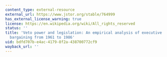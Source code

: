 ```yaml
---
content_type: external-resource
external_url: https://www.jstor.org/stable/764999
has_external_license_warning: true
license: https://en.wikipedia.org/wiki/All_rights_reserved
status: ''
title: 'Veto power and legislation: An empirical analysis of executive and legislative
  bargaining from 1961 to 1986'
uid: bdfd707b-e4ac-4179-8f2a-438700772cf9
wayback_url: ''
---
```

